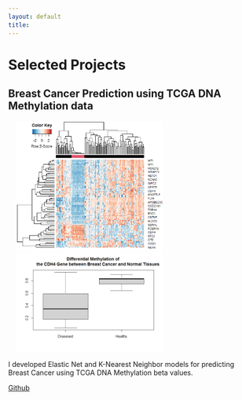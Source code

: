 ```yaml
---
layout: default
title:
---
```

# Selected Projects

## Breast Cancer Prediction using TCGA DNA Methylation data

<div style="text-align: bottom; font-size:60%; float: left;margin: 0px 15px 15px 15px;">
<img src="./images/Diff_meth_BreastCancer_vs_Normal.png" alt="" style="width:300px;">
<img src="./images/CDH4_Diff_meth_BreastCancer_vs_Normal.png" alt="" style="width:300px;">
</div>

I developed Elastic Net and K-Nearest Neighbor models for predicting Breast Cancer using TCGA DNA Methylation beta values. 

[Github](https://github.com/samuelbnkrumah/Breast-Cancer-Pred)

<br/>
<br/>
<br/>
